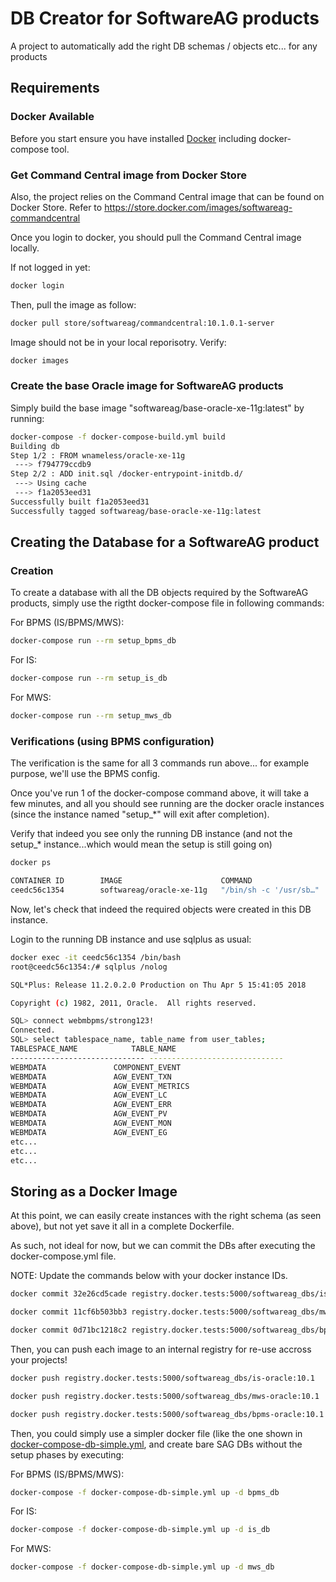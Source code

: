 # DB Creator for SoftwareAG products

A project to automatically add the right DB schemas / objects etc... for any products

## Requirements

### Docker Available
Before you start ensure you have installed [Docker](https://www.docker.com/products/overview)
including docker-compose tool.

### Get Command Central image from Docker Store
Also, the project relies on the Command Central image that can be found on Docker Store.
Refer to https://store.docker.com/images/softwareag-commandcentral

Once you login to docker, you should pull the Command Central image locally.

If not logged in yet:

```bash
docker login
```

Then, pull the image as follow:

```bash
docker pull store/softwareag/commandcentral:10.1.0.1-server
```

Image should not be in your local reporisotry. Verify:

```bash
docker images
```

### Create the base Oracle image for SoftwareAG products

Simply build the base image "softwareag/base-oracle-xe-11g:latest" by running:

```bash
docker-compose -f docker-compose-build.yml build
Building db
Step 1/2 : FROM wnameless/oracle-xe-11g
 ---> f794779ccdb9
Step 2/2 : ADD init.sql /docker-entrypoint-initdb.d/
 ---> Using cache
 ---> f1a2053eed31
Successfully built f1a2053eed31
Successfully tagged softwareag/base-oracle-xe-11g:latest
```

## Creating the Database for a SoftwareAG product

### Creation

To create a database with all the DB objects required by the SoftwareAG products, 
simply use the rigtht docker-compose file in following commands:

For BPMS (IS/BPMS/MWS):

```bash
docker-compose run --rm setup_bpms_db
```

For IS:

```bash
docker-compose run --rm setup_is_db
```

For MWS:

```bash
docker-compose run --rm setup_mws_db
```

### Verifications (using BPMS configuration)

The verification is the same for all 3 commands run above... for example purpose, we'll use the BPMS config.

Once you've run 1 of the docker-compose command above, it will take a few minutes, and all you should see running are the
docker oracle instances (since the instance named "setup_*" will exit after completion).

Verify that indeed you see only the running DB instance (and not the setup_* instance...which would mean the setup is still going on)

```bash
docker ps

CONTAINER ID        IMAGE                      COMMAND                  CREATED             STATUS              PORTS                                                      NAMES
ceedc56c1354        softwareag/oracle-xe-11g   "/bin/sh -c '/usr/sb…"   About an hour ago   Up 8 minutes        8080/tcp, 0.0.0.0:49160->22/tcp, 0.0.0.0:49161->1521/tcp   wmdbcreator_wMBPMS_db_1
```

Now, let's check that indeed the required objects were created in this DB instance.

Login to the running DB instance and use sqlplus as usual:

```bash
docker exec -it ceedc56c1354 /bin/bash
root@ceedc56c1354:/# sqlplus /nolog

SQL*Plus: Release 11.2.0.2.0 Production on Thu Apr 5 15:41:05 2018

Copyright (c) 1982, 2011, Oracle.  All rights reserved.

SQL> connect webmbpms/strong123!
Connected.
SQL> select tablespace_name, table_name from user_tables;
TABLESPACE_NAME 	       TABLE_NAME
------------------------------ ------------------------------
WEBMDATA		       COMPONENT_EVENT
WEBMDATA		       AGW_EVENT_TXN
WEBMDATA		       AGW_EVENT_METRICS
WEBMDATA		       AGW_EVENT_LC
WEBMDATA		       AGW_EVENT_ERR
WEBMDATA		       AGW_EVENT_PV
WEBMDATA		       AGW_EVENT_MON
WEBMDATA		       AGW_EVENT_EG
etc...
etc...
etc...
```

## Storing as a Docker Image

At this point, we can easily create instances with the right schema (as seen above), but not yet save it all in a complete Dockerfile.

As such, not ideal for now, but we can commit the DBs after executing the docker-compose.yml file.

NOTE: Update the commands below with your docker instance IDs.

```bash
docker commit 32e26cd5cade registry.docker.tests:5000/softwareag_dbs/is-oracle:10.1

docker commit 11cf6b503bb3 registry.docker.tests:5000/softwareag_dbs/mws-oracle:10.1

docker commit 0d71bc1218c2 registry.docker.tests:5000/softwareag_dbs/bpms-oracle:10.1
```

Then, you can push each image to an internal registry for re-use accross your projects!

```bash
docker push registry.docker.tests:5000/softwareag_dbs/is-oracle:10.1

docker push registry.docker.tests:5000/softwareag_dbs/mws-oracle:10.1

docker push registry.docker.tests:5000/softwareag_dbs/bpms-oracle:10.1
```

Then, you could simply use a simpler docker file (like the one shown in [docker-compose-db-simple.yml](./docker-compose-db-simple.yml),
and create bare SAG DBs without the setup phases by executing:

For BPMS (IS/BPMS/MWS):

```bash
docker-compose -f docker-compose-db-simple.yml up -d bpms_db
```

For IS:

```bash
docker-compose -f docker-compose-db-simple.yml up -d is_db
```

For MWS:

```bash
docker-compose -f docker-compose-db-simple.yml up -d mws_db
```